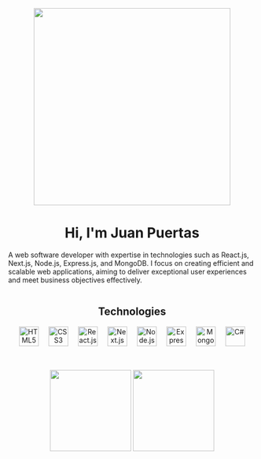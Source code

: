 
<div align="center">
    <img src="https://i.giphy.com/media/v1.Y2lkPTc5MGI3NjExNmpiOHdtczVhOXMwaDNldGRmMGYxcXJpbml3cmdyZnhhNG5vcjhubSZlcD12MV9pbnRlcm5hbF9naWZfYnlfaWQmY3Q9Zw/2IudUHdI075HL02Pkk/giphy.gif" width="400">
  <br>
  <h1>Hi, I'm Juan Puertas</h1> 
</div>
<p>A web software developer with expertise in technologies such as React.js, Next.js, Node.js, Express.js, and MongoDB. I focus on creating efficient and scalable web applications, aiming to deliver exceptional user experiences and meet business objectives effectively.</p>

<div align="center" style="display: flex; justify-content: center; flex-wrap: wrap;">
  <h2 style="width: 100%; text-align: center;">Technologies</h2>
  <img src="https://cdn.jsdelivr.net/gh/devicons/devicon/icons/html5/html5-original.svg" width="40" height="40" alt="HTML5" style="margin: 0 10px;"/>
  <img src="https://cdn.jsdelivr.net/gh/devicons/devicon/icons/css3/css3-original.svg" width="40" height="40" alt="CSS3" style="margin: 0 10px;"/>
  <img src="https://cdn.jsdelivr.net/gh/devicons/devicon/icons/react/react-original.svg" width="40" height="40" alt="React.js" style="margin: 0 10px;"/>
  <img src="https://cdn.jsdelivr.net/gh/devicons/devicon/icons/nextjs/nextjs-original-wordmark.svg" width="40" height="40" alt="Next.js" style="margin: 0 10px;"/>
  <img src="https://cdn.jsdelivr.net/gh/devicons/devicon/icons/nodejs/nodejs-original.svg" width="40" height="40" alt="Node.js" style="margin: 0 10px;"/>
  <img src="https://cdn.jsdelivr.net/gh/devicons/devicon/icons/express/express-original.svg" width="40" height="40" alt="Express.js" style="margin: 0 10px;"/>
  <img src="https://cdn.jsdelivr.net/gh/devicons/devicon/icons/mongodb/mongodb-original.svg" width="40" height="40" alt="MongoDB" style="margin: 0 10px;"/>
  <img src="https://cdn.jsdelivr.net/gh/devicons/devicon/icons/csharp/csharp-original.svg" width="40" height="40" alt="C#" style="margin: 0 10px;"/>
</div>
<br>
<br>
<p align="center">
  <img height="165cm" src="https://github-readme-stats.vercel.app/api?username=juanpuertas&theme=tokyonight&show_icons=true&hide_border=false&count_private=true"/>
  <img height="165cm" src="https://github-readme-stats.vercel.app/api/top-langs/?username=juanpuertas&theme=tokyonight&show_icons=true&hide_border=false&layout=compact"/>
</p>
